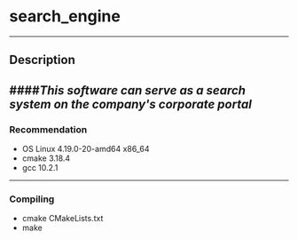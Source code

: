 # search_engine
---
## Description
####_This_ _software_ _can_ _serve_ _as_ _a_ _search_ _system_ _on_ _the_ _company's_ _corporate_ _portal_
---
### Recommendation
- OS Linux 4.19.0-20-amd64 x86_64
- cmake 3.18.4
- gcc 10.2.1
---
### Compiling
- cmake CMakeLists.txt
- make

